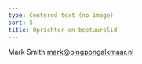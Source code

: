 ```yaml
---
type: Centered text (no image)
sort: 5
title: Oprichter en bestuurslid
---
```

Mark Smith mark@pingpongalkmaar.nl
